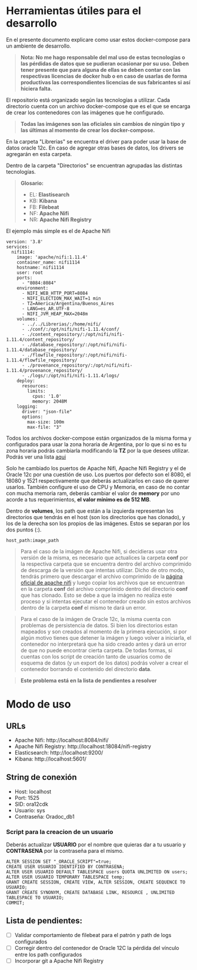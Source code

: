 # Herramientas útiles para el desarrollo
En el presente documento explicare como usar estos docker-compose para un ambiente de desarrollo.
> **Nota: No me hago responsable del mal uso de estas tecnologías o las pérdidas de datos que se pudieran ocasionar por su uso.**
> **Deben tener presente que para alguna de ellas se deben contar con las respectivas licencias de docker hub o en caso de usarlas de forma productivas las correspondientes licencias de sus fabricantes si así hiciera falta.**

El repositorio está organizado según las tecnologías a utilizar. Cada directorio cuenta con un archivo docker-compose que es el que se encarga de crear los contenedores con las imágenes que he configurado.
> **Todas las imágenes son las oficiales sin cambios de ningún tipo y las últimas al momento de crear los docker-compose.**

En la carpeta "Librerias" se encuentra el driver para poder usar la base de datos oracle 12c. En caso de agregar otras bases de datos, los drivers se agregarán en esta carpeta.

Dentro de la carpeta "Directorios" se encuentran agrupadas las distintas tecnologías.
> **Glosario:**
>  - EL:    **Elastisearch**
>  - KB:    **Kibana**
>  - FB:    **Filebeat**
>  - NF:    **Apache Nifi**
>  - NR:    **Apache Nifi Registry**

El ejemplo más simple es el de Apache Nifi
```
version: '3.8'
services:
  nifi1114:
    image: 'apache/nifi:1.11.4'
    container_name: nifi1114
    hostname: nifi1114
    user: root
    ports:
      - "8084:8084"
    environment:
      - NIFI_WEB_HTTP_PORT=8084
      - NIFI_ELECTION_MAX_WAIT=1 min
      - TZ=America/Argentina/Buenos_Aires
      - LANG=es_AR.UTF-8
      - NIFI_JVM_HEAP_MAX=2048m      
    volumes:
      - ../../Librerias/:/home/nifi/
      - ./conf/:/opt/nifi/nifi-1.11.4/conf/    
      - ./content_repository/:/opt/nifi/nifi-1.11.4/content_repository/
      - ./database_repository/:/opt/nifi/nifi-1.11.4/database_repository/
      - ./flowfile_repository/:/opt/nifi/nifi-1.11.4/flowfile_repository/
      - ./provenance_repository/:/opt/nifi/nifi-1.11.4/provenance_repository/
      - ./logs/:/opt/nifi/nifi-1.11.4/logs/
    deploy:
      resources:
        limits:
          cpus: '1.0'
          memory: 2048M
    logging:
      driver: "json-file"
      options:
        max-size: 100m
        max-file: "3"
```

Todos los archivos docker-compose están organizados de la misma forma y configurados para usar la zona horaria de Argentina, por lo que si no es tu zona horaria podrás cambiarla modificando la **TZ** por la que desees utilizar.
Podrás ver una lista [aqui](https://en.wikipedia.org/wiki/List_of_tz_database_time_zones)

Solo he cambiado los puertos de Apache Nifi, Apache Nifi Registry y el de Oracle 12c por una cuestión de uso. Los puertos por defecto son el 8080, el 18080 y 1521 respectivamente que deberás actualizarlos en caso de querer usarlos.
También configure el uso de CPU y Memoria, en caso de no contar con mucha memoria ram, deberás cambiar el valor de **memory** por uno acorde a tus requerimientos, **el valor mínimo es de 512 MB**.

Dentro de **volumes**, los path que están a la izquierda representan los directorios que tendrás en el host (son los directorios que has clonado), y los de la derecha son los propios de las imágenes. Estos se separan por los dos puntos (:).
```
host_path:image_path
```

> Para el caso de la imágen de Apache Nifi, si decidieras usar otra versión de la misma, es necesario que actualices la carpeta **conf** por la respectiva carpeta que se encuentra dentro del archivo comprimido de descarga de la versión que intentas utilizar. Dicho de otro modo, tendrás primero que descargar el archivo comprimido de la [página oficial de apache nifi](https://nifi.apache.org/download.html) y luego copiar los archivos que se encuentran en la carpeta **conf** del archivo comprimido dentro del directorio **conf** que has clonado. Esto se debe a que la imágen no realiza este proceso y si intentas ejecutar el contenedor creado sin estos archivos dentro de la carpeta **conf** el mismo te dará un error.

> Para el caso de la imágen de Oracle 12c, la misma cuenta con problemas de persistencia de datos. Si bien los directorios estan mapeados y son creados al momento de la primera ejecución, si por algún motivo tienes que detener la imágen y luego volver a iniciarla, el contenedor no interpretará que ha sido creado antes y dará un error de que no puede encontrar cierta carpeta. De todas formas, si cuentas con los script de creación tanto de usuarios como de esquema de datos (y un export de los datos) podrás volver a crear el contenedor borrando el contenido del directorio **data**.

> **Este problema está en la lista de pendientes a resolver**

# Modo de uso
## URLs
- Apache Nifi: http://localhost:8084/nifi/
- Apache Nifi Registry: http://localhost:18084/nifi-registry
- Elasticsearch: http://localhost:9200/
- Kibana: http://localhost:5601/
## String de conexión
- Host: localhost
- Port: 1525
- SID: ora12cdk
- Usuario: sys
- Contraseña: Oradoc_db1

### Script para la creacion de un usuario
Deberás actualizar **USUARIO**  por el nombre que quieras dar a tu usuario y **CONTRASENA**  por la contraseña para el mismo.
```
ALTER SESSION SET "_ORACLE_SCRIPT"=true;
CREATE USER USUARIO IDENTIFIED BY CONTRASENA;
ALTER USER USUARIO DEFAULT TABLESPACE users QUOTA UNLIMITED ON users;
ALTER USER USUARIO TEMPORARY TABLESPACE temp;
GRANT CREATE SESSION, CREATE VIEW, ALTER SESSION, CREATE SEQUENCE TO USUARIO;
GRANT CREATE SYNONYM, CREATE DATABASE LINK, RESOURCE , UNLIMITED TABLESPACE TO USUARIO;
COMMIT;
```

## Lista de pendientes:
- [ ] Validar comportamiento de filebeat para el patrón y path de logs configurados
- [ ] Corregir dentro del contenedor de Oracle 12C la pérdida del vínculo entre los path configurados
- [ ] Incorporar git a Apache Nifi Registry
